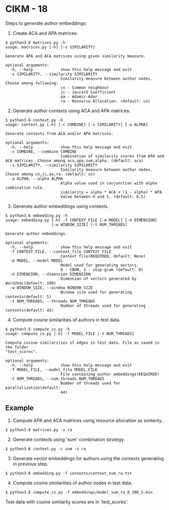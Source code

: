 # CIKM - 18

Steps to generate author embeddings:

1. Create ACA and APA matrices:
```
$ python3.6 matrices.py -h
usage: matrices.py [-h] [-s SIMILARITY]

Generate APA and ACA matrices using given similarity measure.

optional arguments:
  -h, --help            show this help message and exit
  -s SIMILARITY, --similarity SIMILARITY
                        Similarity measure between author nodes. Choose among following: 
                        cn - Common neighbour 
                        jc - Jaccard Coefficient 
                        aa - Adamic-Adar 
                        ra - Resource Allocation. (default: cn)

```
2. Generate author contexts using ACA and APA matrices:
```
$ python3.6 context.py -h
usage: context.py [-h] [-c COMBINE] [-s SIMILARITY] [-a ALPHA]

Generate contexts from ACA and/or APA matrices.

optional arguments:
  -h, --help            show this help message and exit
  -c COMBINE, --combine COMBINE
                        Combination of similarity scores from APA and ACA matrices. Choose among aca,apa,sum,alpha. (default: aca)
  -s SIMILARITY, --similarity SIMILARITY
                        Similarity measure between author nodes. Choose among cn,jc,aa,ra. (default: cn)
  -a ALPHA, --alpha ALPHA
                        Alpha value used in conjunction with alpha combination rule. 
                        similarity = alpha * ACA + (1 - alpha) * APA 
                        Value between 0 and 1. (default: 0.5)

```

3. Generate author embeddings using contexts.
```
$ python3.6 embedding.py -h
usage: embedding.py [-h] -f CONTEXT_FILE [-m MODEL] [-d DIMENSION]
                    [-w WINDOW_SIZE] [-t NUM_THREADS]

Generate author embeddings.

optional arguments:
  -h, --help            show this help message and exit
  -f CONTEXT_FILE, --context_file CONTEXT_FILE
                        Context file(REQUIRED, default: None)
  -m MODEL, --model MODEL
                        Model used for generating vectors. 
                        0 - CBOW, 1 - skip-gram (default: 0)
  -d DIMENSION, --dimension DIMENSION
                        Dimension of vectors generated by Word2Vec(default: 100)
  -w WINDOW_SIZE, --window WINDOW_SIZE
                        Window size used for generating contexts(default: 5)
  -t NUM_THREADS, --threads NUM_THREADS
                        Number of threads used for generating contexts(default: 42)
```

4. Compute cosine similarities of authors in test data.
```
$ python3.6 compute_cs.py -h
usage: compute_cs.py [-h] -f MODEL_FILE [-t NUM_THREADS]

Compute cosine similarities of edges in test data. File as saved in the folder
"test_scores".

optional arguments:
  -h, --help            show this help message and exit
  -f MODEL_FILE, --model_file MODEL_FILE
                        File containing author embeddings(REQUIRED)
  -t NUM_THREADS, --num_threads NUM_THREADS
                        Number of threads used for parallelization(default:
                        44)

```

## Example

1. Compute APA and ACA matrices using resource allocation as simlarity.
```
$ python3.6 matrices.py -s ra
```

2. Generate contexts using 'sum' combination strategy.
``` 
$ python3.6 context.py -c sum -s ra
```

3. Generate vector embeddings for authors using the contexts generating in previous step.
```
$ python3.6 embedding.py -f contexts/context_sum_ra.txt
```

4. Compute cosine similarities of author nodes in test data.
```
$ python3.6 compute_cs.py -f embeddings/model_sum_ra_0_100_5.bin
```

Test data with cosine similarity scores are in 'test_scores'.